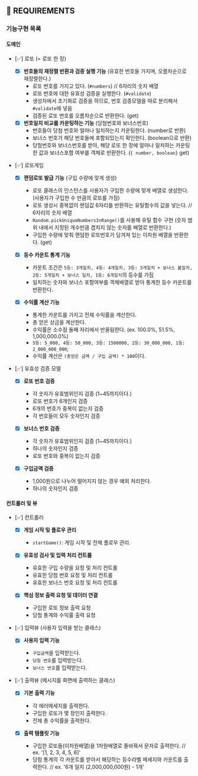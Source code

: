 ## 🚀 REQUIREMENTS

### 기능구현 목록

#### 도메인

- [✅] 로또 (= 로또 한 장)

  - [x] **번호들의 재정렬 반환과 검증 실행 기능** (유효한 번호들 가지며, 오름차순으로 재정렬한다.)
    - 로또 번호를 가지고 있다. (`#numbers`) // 6자리의 숫자 배열
    - 로또 번호에 대한 유효성 검증을 실행한다. (`#validate`)
    - 생성자에서 초기화로 검증을 하므로, 번호 검증모델을 따로 분리해서 `#validate`에 넣음
    - 검증된 로또 번호를 오름차순으로 반환한다. (get)
  - [x] **번호일치 비교를 카운팅하는 기능** (당첨번호와 보너스번호)
    - 번호들이 당첨 번호와 얼마나 일치하는지 카운팅한다. (number로 반환)
    - 보너스 번호가 해당 번호들에 포함되있는지 확인한다. (boolean으로 반환)
    - 당첨번호와 보너스번호를 받아, 해당 로또 한 장에 얼마나 일치하는 카운팅한 값과 보너스포함 여부를 객체로 반환한다. (`{ number, boolean}` get)

- [✅] 로또게임

  - [x] **랜덤로또 발급 기능** (구입 수량에 맞게 생성)

    - 로또 클래스의 인스턴스를 사용자가 구입한 수량에 맞게 배열로 생성한다. (사용자가 구입한 수 만큼의 로또를 가짐)
    - 로또 생성시 중복없이 랜덤값 6자리를 반환하는 유틸함수의 값을 넣는다. // 6자리의 숫자 배열
    - `Random.pickUniqueNumbersInRange()`를 사용해 유틸 함수 구현 (숫자 범위 내에서 지정된 개수만큼 겹치지 않는 숫자를 배열로 반환한다.)
    - 구입한 수량에 맞춰 랜덤한 로또번호가 담겨져 있는 이차원 배열을 반환한다. (get)

  - [x] **등수 카운트 통계 기능**

    - 카운트 조건은 `5등: 3개일치, 4등: 4개일치, 3등: 5개일치 + 보너스 불일치, 2등: 5개일치 + 보너스 일치, 1등: 6개일치`의 등수를 가짐
    - 일치하는 숫자와 보너스 포함여부를 객체배열로 받아 통계한 등수 카운트를 반환한다.

  - [x] **수익률 계산 기능**

    - 통계한 카운트를 가지고 전체 수익률을 계산한다.
    - 총 얻은 상금을 계산한다.
    - 수익률은 소수점 둘째 자리에서 반올림한다. (ex. 100.0%, 51.5%, 1,000,000.0%)
    - `5등: 5_000, 4등: 50_000, 3등: 1500000, 2등: 30_000_000, 1등: 2_000_000_000`;
    - 수익률 계산은 `(총얻은 금액 / 구입 금액) * 100`이다.

- [✅] 유효성 검증 모델

  - [x] **로또 번호 검증**

    - 각 숫자가 유효범위인지 검증 (1~45까지이다.)
    - 로또 번호가 6개인지 검증
    - 6개의 번호가 중복이 없는지 검증
    - 각 번호들이 모두 숫자인지 검증

  - [x] **보너스 번호 검증**

    - 각 숫자가 유효범위인지 검증 (1~45까지이다.)
    - 하나의 숫자인지 검증
    - 로또 번호와 중복이 없는지 검증

  - [x] **구입금액 검증**

    - 1,000원으로 나누어 떨어지지 않는 경우 예외 처리한다.
    - 하나의 숫자인지 검증

#### 컨트롤러 및 뷰

- [✅] 컨트롤러

  - [x] **게임 시작 및 플로우 관리**

    - `startGame()`: 게임 시작 및 전체 플로우 관리.

  - [x] **유효성 검사 및 입력 처리 컨트롤**

    - 유효한 구입 수량을 요청 및 처리 컨트롤
    - 유효한 당첨 번호 요청 및 처리 컨트롤
    - 유효한 보너스 번호 요청 및 처리 컨트롤

  - [x] **핵심 정보 출력 요청 및 데이터 연결**
    - 구입한 로또 정보 출력 요청
    - 당첨 통계와 수익률 출력 요청

- [✅] 입력뷰 (사용자 입력을 받는 클래스)

  - [x] **사용자 입력 기능**

    - `구입금액`을 입력받는다.
    - `당첨 번호`를 입력받는다.
    - `보너스 번호`를 입력받는다.

- [✅] 출력뷰 (메시지를 화면에 출력하는 클래스)

  - [x] **기본 출력 기능**

    - 각 에러메세지를 출력한다.
    - 구입한 로또가 몇 장인지 출력한다.
    - 전체 총 수익률을 출력한다.

  - [x] **출력 템플릿 기능**

    - 구입한 로또들(이차원배열)을 1차원배열로 줄바꿔서 문자로 출력한다. // ex. '[1, 2, 3, 4, 5, 6]'
    - 당첨 통계의 각 카운트를 받아서 해당하는 등수라벨 메세지와 카운트를 출력한다. // ex. '6개 일치 (2,000,000,000원) - 1개'
